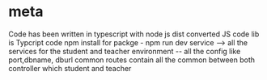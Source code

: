 # meta
Code has been written in typescript with node js
dist converted JS code
lib is Typcript code
npm install for packge - npm run dev
service --> all the services for the student and teacher
environment -- all the config like port,dbname, dburl
common routes contain all the common between both controller which student and teacher




